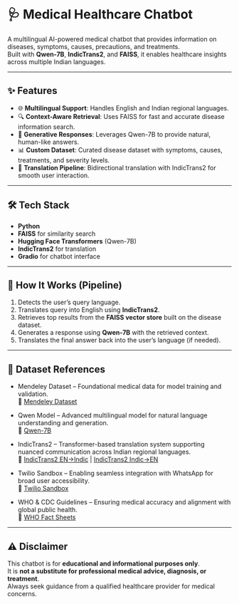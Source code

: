 # 🩺 Medical Healthcare Chatbot

A multilingual AI-powered medical chatbot that provides information on diseases, symptoms, causes, precautions, and treatments.  
Built with **Qwen-7B**, **IndicTrans2**, and **FAISS**, it enables healthcare insights across multiple Indian languages.

---

## ✨ Features
- 🌐 **Multilingual Support**: Handles English and Indian regional languages.  
- 🔍 **Context-Aware Retrieval**: Uses FAISS for fast and accurate disease information search.  
- 🤖 **Generative Responses**: Leverages Qwen-7B to provide natural, human-like answers.  
- 📊 **Custom Dataset**: Curated disease dataset with symptoms, causes, treatments, and severity levels.  
- 🧠 **Translation Pipeline**: Bidirectional translation with IndicTrans2 for smooth user interaction.  

---

## 🛠 Tech Stack
- **Python**  
- **FAISS** for similarity search  
- **Hugging Face Transformers** (Qwen-7B)  
- **IndicTrans2** for translation  
- **Gradio** for chatbot interface  

---

## 🔄 How It Works (Pipeline)
1. Detects the user’s query language.  
2. Translates query into English using **IndicTrans2**.  
3. Retrieves top results from the **FAISS vector store** built on the disease dataset.  
4. Generates a response using **Qwen-7B** with the retrieved context.  
5. Translates the final answer back into the user’s language (if needed).  

---

## 📖 Dataset References
- Mendeley Dataset – Foundational medical data for model training and validation.  
  🔗 [Mendeley Dataset](https://data.mendeley.com/datasets/2cxccsxydc/1)  

- Qwen Model – Advanced multilingual model for natural language understanding and generation.  
  🔗 [Qwen-7B](https://huggingface.co/Qwen/Qwen-7B)  

- IndicTrans2 – Transformer-based translation system supporting nuanced communication across Indian regional languages.  
  🔗 [IndicTrans2 EN→Indic](https://huggingface.co/ai4bharat/indictrans2-en-indic-200M) | [IndicTrans2 Indic→EN](https://huggingface.co/ai4bharat/indictrans2-indic-en-200M)  

- Twilio Sandbox – Enabling seamless integration with WhatsApp for broad user accessibility.  
  🔗 [Twilio Sandbox](https://www.twilio.com/docs/whatsapp/sandbox)  

- WHO & CDC Guidelines – Ensuring medical accuracy and alignment with global public health.  
  🔗 [WHO Fact Sheets](https://www.who.int/news-room/fact-sheets)  


---

## ⚠️ Disclaimer
This chatbot is for **educational and informational purposes only**.  
It is **not a substitute for professional medical advice, diagnosis, or treatment**.  
Always seek guidance from a qualified healthcare provider for medical concerns.

